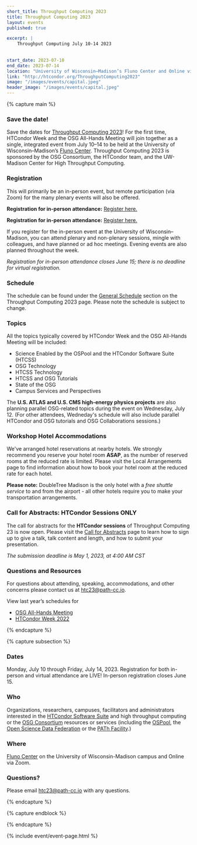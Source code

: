 ```yaml
---
short_title: Throughput Computing 2023
title: Throughput Computing 2023
layout: events
published: true

excerpt: |
    Throughput Computing July 10-14 2023
    
    
start_date: 2023-07-10
end_date: 2023-07-14
location: "University of Wisconsin–Madison’s Fluno Center and Online via Zoom"
link: "http://htcondor.org/ThroughputComputing2023"
image: "/images/events/capital.jpeg"
header_image: "/images/events/capital.jpeg"
---
```


{% capture main %}

### Save the date!

Save the dates for [Throughput Computing 2023](https://agenda.hep.wisc.edu/event/2014/)! For the first time, HTCondor Week and the OSG All-Hands Meeting will join together as a single, integrated event from July 10–14 to be held at the University of Wisconsin–Madison’s [Fluno Center](https://fluno.com/). Throughput Computing 2023 is sponsored by the OSG Consortium, the HTCondor team, and the UW-Madison Center for High Throughput Computing.

### Registration

This will primarily be an in-person event, but remote participation (via Zoom) for the many plenary events will also be offered. 

**Registration for in-person attendance:** [Register here.](https://uw.ungerboeck.com/prod/emc00/PublicSignIn.aspx?&aat=hAc2KhMWB4wgUAGwFEqLOM9xYB4D841E2wk3wrAJ6R8%3d)


**Registration for in-person attendance:** [Register here.](https://agenda.hep.wisc.edu/event/2014/registrations/251/)

If you register for the in-person event at the University of Wisconsin–Madison, you can attend plenary and non-plenary sessions, mingle with colleagues, and have planned or ad hoc meetings. Evening events are also planned throughout the week.

*Registration for in-person attendance closes June 15; there is no deadline for virtual registration.*

### Schedule

The schedule can be found under the [General Schedule](https://agenda.hep.wisc.edu/event/2014/timetable/#20230710) section on the Throughput Computing  2023 page. Please note the schedule is subject to change.

### Topics

All the topics typically covered by HTCondor Week and the OSG All-Hands Meeting will be included:

- Science Enabled by the OSPool and the HTCondor Software Suite (HTCSS)
- OSG Technology
- HTCSS  Technology
- HTCSS and OSG Tutorials
- State of the OSG
- Campus  Services and Perspectives

The **U.S. ATLAS and U.S. CMS high-energy physics projects** are also planning parallel OSG-related topics during the event on Wednesday, July 12. (For other attendees, Wedneday's schedule will also include parallel HTCondor and OSG tutorials and OSG Collaborations sessions.)

### Workshop Hotel Accommodations

We've arranged hotel reservations at nearby hotels. We strongly recommend you reserve your hotel room **ASAP**, as the number of reserved rooms at the reduced rate is limited. Please visit the Local Arrangements page to find information about how to book your hotel room at the reduced rate for each hotel.

**Please note:** DoubleTree Madison is the only hotel with a *free shuttle service* to and from the airport - all other hotels require you to make your transportation arrangements.

### Call for Abstracts: HTCondor Sessions ONLY

The call for abstracts for the **HTCondor sessions** of Throughput Computing 23 is now open. Please visit the [Call for Abstracts](https://agenda.hep.wisc.edu/event/2014/abstracts/) page to learn how to sign up to give a talk, talk content and length, and how to submit your presentation.

*The submission deadline is May 1, 2023, at 4:00 AM CST*

### Questions and Resources

For questions about attending, speaking, accommodations, and other concerns please contact us at [htc23@path-cc.io](mailto:\htc23@path-cc.io).

View last year’s schedules for

- [OSG All-Hands Meeting](https://osg-htc.org/all-hands/2022/schedule/)
- [HTCondor Week 2022](https://agenda.hep.wisc.edu/event/1733/timetable/#20220523)

{% endcapture %}


{% capture subsection %}
### Dates

Monday, July 10 through Friday, July 14, 2023. Registration for both in-person and virtual attendance are LIVE! In-person registration closes June 15.

### Who

Organizations, researchers, campuses, facilitators and administrators interested in the [HTCondor Software Suite](https://htcondor.com/) and high throughput computing or the [OSG Consortium](https://osg-htc.org/) resources or services (including the [OSPool](https://osg-htc.org/services/open_science_pool.html), the [Open Science Data Federation](https://osg-htc.org/services/osdf.html) or the [PATh Facility](https://path-cc.io/facility/).)

### Where

[Fluno Center](https://fluno.com/) on the University of Wisconsin-Madison campus and Online via Zoom.

### Questions?

Please email [htc23@path-cc.io](mailto:\htc23@path-cc.io) with any questions.

{% endcapture %}

{% capture endblock %}


{% endcapture %}

{% include event/event-page.html %}
